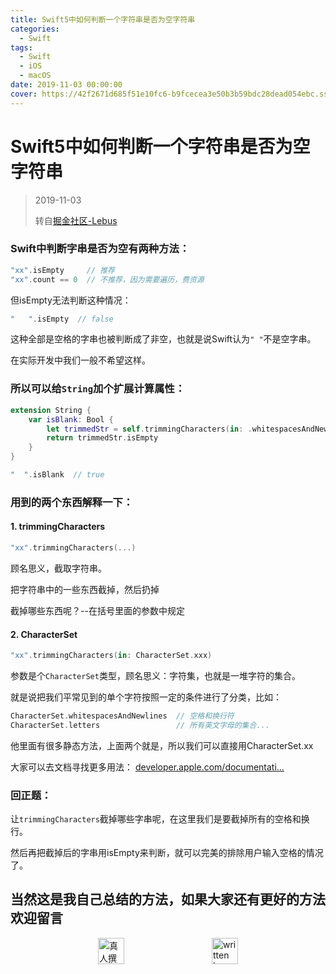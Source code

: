 ```yaml
---
title: Swift5中如何判断一个字符串是否为空字符串
categories:
  - Swift
tags:
  - Swift
  - iOS
  - macOS
date: 2019-11-03 00:00:00
cover: https://42f2671d685f51e10fc6-b9fcecea3e50b3b59bdc28dead054ebc.ssl.cf5.rackcdn.com/illustrations/progressive_app_m9ms.svg
---
```


# Swift5中如何判断一个字符串是否为空字符串

> 2019-11-03
> 
> 转自[掘金社区-Lebus](https://juejin.im/post/5d6916bbf265da039d32e457)

### Swift中判断字串是否为空有两种方法：

```swift
"xx".isEmpty     // 推荐
"xx".count == 0  // 不推荐，因为需要遍历，费资源
```

但isEmpty无法判断这种情况：

```swift
"   ".isEmpty  // false 
```

这种全部是空格的字串也被判断成了非空，也就是说Swift认为`" "`不是空字串。

在实际开发中我们一般不希望这样。

### 所以可以给`String`加个扩展计算属性：

```swift
extension String { 
    var isBlank: Bool { 
        let trimmedStr = self.trimmingCharacters(in: .whitespacesAndNewlines)
        return trimmedStr.isEmpty
    }
}

"  ".isBlank  // true
```

### 用到的两个东西解释一下：

#### 1. trimmingCharacters

```swift
"xx".trimmingCharacters(...)
```

顾名思义，截取字符串。

把字符串中的一些东西截掉，然后扔掉

截掉哪些东西呢？--在括号里面的参数中规定

#### 2. CharacterSet

```swift
"xx".trimmingCharacters(in: CharacterSet.xxx)
```

参数是个`CharacterSet`类型，顾名思义：字符集，也就是一堆字符的集合。

就是说把我们平常见到的单个字符按照一定的条件进行了分类，比如：

```swift
CharacterSet.whitespacesAndNewlines  // 空格和换行符
CharacterSet.letters                 // 所有英文字母的集合...
```

他里面有很多静态方法，上面两个就是，所以我们可以直接用CharacterSet.xx

大家可以去文档寻找更多用法： [developer.apple.com/documentati…](https://developer.apple.com/documentation/foundation/characterset)

### 回正题：

让`trimmingCharacters`截掉哪些字串呢，在这里我们是要截掉所有的空格和换行。

然后再把截掉后的字串用isEmpty来判断，就可以完美的排除用户输入空格的情况了。

## 当然这是我自己总结的方法，如果大家还有更好的方法欢迎留言

<div style="display: flex;align-items: center;justify-content: space-evenly;">
  <img src="https://mirror.ghproxy.com/https://raw.githubusercontent.com/L1cardo/l1cardo.github.io/blog/themes/butterfly/source/img/notbyai_cn.png" alt="真人撰写" style="height: 42px;">
  <img src="https://mirror.ghproxy.com/https://raw.githubusercontent.com/L1cardo/l1cardo.github.io/blog/themes/butterfly/source/img/notbyai_en.png" alt="written by human" style="height: 42px;">
</div>
